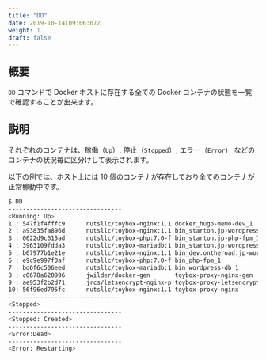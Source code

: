 ```yaml
---
title: "DD"
date: 2019-10-14T09:06:07Z
weight: 1
draft: false
---
```


## 概要
``DD`` コマンドで Docker ホストに存在する全ての Docker コンテナの状態を一覧で確認することが出来ます。

## 説明
それぞれのコンテナは、稼働（``Up``）, 停止（``Stopped``）, エラー（``Error``） などのコンテナの状況毎に区分けして表示されます。

以下の例では、ホスト上には 10 個のコンテナが存在しており全てのコンテナが正常稼動中です。

```bash
$ DD
--------------------------------
<Running: Up>
1 : 547f1f4fffc9      nutsllc/toybox-nginx:1.1 docker_hugo-memo-dev_1
2 : a93835fa896d      nutsllc/toybox-nginx:1.1 bin_starton.jp-wordpress_1
3 : 0622d9c615ad      nutsllc/toybox-php:7.0-f bin_starton.jp-php-fpm_1
4 : 3963109fdda3      nutsllc/toybox-mariadb:1 bin_starton.jp-wordpress-db_1
5 : b67977b1e21e      nutsllc/toybox-nginx:1.1 bin_dev.ontheroad.jp-wordpress_1
6 : e9c9e997f0af      nutsllc/toybox-php:7.0-f bin_php-fpm_1
7 : bd6f6c506eed      nutsllc/toybox-mariadb:1 bin_wordpress-db_1
8 : c0678a620996      jwilder/docker-gen       toybox-proxy-nginx-gen
9 : ae953f2b2d71      jrcs/letsencrypt-nginx-p toybox-proxy-letsencrypt
10: 56f96ed795fc      nutsllc/toybox-nginx:1.1 toybox-proxy-nginx
--------------------------------
<Stopped>
--------------------------------
<Stopped: Created>
--------------------------------
<Error:Dead>
--------------------------------
<Error: Restarting>
```
